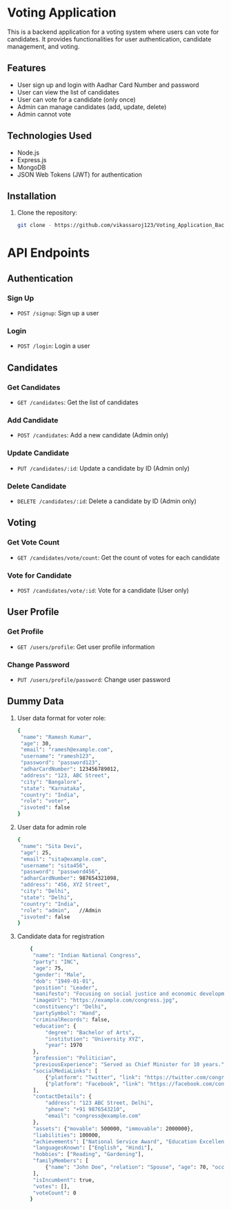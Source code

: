 # Voting Application

This is a backend application for a voting system where users can vote for candidates. It provides functionalities for user authentication, candidate management, and voting.

## Features

- User sign up and login with Aadhar Card Number and password
- User can view the list of candidates
- User can vote for a candidate (only once)
- Admin can manage candidates (add, update, delete)
- Admin cannot vote

## Technologies Used

- Node.js
- Express.js
- MongoDB
- JSON Web Tokens (JWT) for authentication

## Installation

1. Clone the repository:

   ```bash
   git clone - https://github.com/vikassaroj123/Voting_Application_Backend


# API Endpoints

## Authentication

### Sign Up
- `POST /signup`: Sign up a user

### Login
- `POST /login`: Login a user

## Candidates

### Get Candidates
- `GET /candidates`: Get the list of candidates

### Add Candidate
- `POST /candidates`: Add a new candidate (Admin only)

### Update Candidate
- `PUT /candidates/:id`: Update a candidate by ID (Admin only)

### Delete Candidate
- `DELETE /candidates/:id`: Delete a candidate by ID (Admin only)

## Voting

### Get Vote Count
- `GET /candidates/vote/count`: Get the count of votes for each candidate

### Vote for Candidate
- `POST /candidates/vote/:id`: Vote for a candidate (User only)

## User Profile

### Get Profile
- `GET /users/profile`: Get user profile information

### Change Password
- `PUT /users/profile/password`: Change user password

## Dummy Data
1. User data format for voter role:
   ```bash
   {
    "name": "Ramesh Kumar",
    "age": 30,
    "email": "ramesh@example.com",
    "username": "ramesh123",
    "password": "password123",
    "adharCardNumber": 123456789012,
    "address": "123, ABC Street",
    "city": "Bangalore",
    "state": "Karnataka",
    "country": "India",
    "role": "voter",
    "isvoted": false
   }

2. User data for admin role
   ```bash
   {
    "name": "Sita Devi",
    "age": 25,
    "email": "sita@example.com",
    "username": "sita456",
    "password": "password456",
    "adharCardNumber": 987654321098,
    "address": "456, XYZ Street",
    "city": "Delhi",
    "state": "Delhi",
    "country": "India",
    "role": "admin",   //Admin 
    "isvoted": false
   }
3. Candidate data for registration
   ```bash
       {
        "name": "Indian National Congress",
        "party": "INC",
        "age": 75,
        "gender": "Male",
        "dob": "1949-01-01",
        "position": "Leader",
        "manifesto": "Focusing on social justice and economic development.",
        "imageUrl": "https://example.com/congress.jpg",
        "constituency": "Delhi",
        "partySymbol": "Hand",
        "criminalRecords": false,
        "education": {
            "degree": "Bachelor of Arts",
            "institution": "University XYZ",
            "year": 1970
        },
        "profession": "Politician",
        "previousExperience": "Served as Chief Minister for 10 years.",
        "socialMediaLinks": [
            {"platform": "Twitter", "link": "https://twitter.com/congress"},
            {"platform": "Facebook", "link": "https://facebook.com/congress"}
        ],
        "contactDetails": {
            "address": "123 ABC Street, Delhi",
            "phone": "+91 9876543210",
            "email": "congress@example.com"
        },
        "assets": {"movable": 500000, "immovable": 2000000},
        "liabilities": 100000,
        "achievements": ["National Service Award", "Education Excellence"],
        "languagesKnown": ["English", "Hindi"],
        "hobbies": ["Reading", "Gardening"],
        "familyMembers": [
            {"name": "John Doe", "relation": "Spouse", "age": 70, "occupation": "Retired"}
        ],
        "isIncumbent": true,
        "votes": [],
        "voteCount": 0
       }




